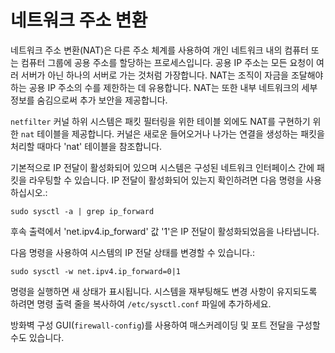 <!--
SPDX-FileCopyrightText: 2024 Mahyun Kim <mahyun.kim@navercorp.com>
SPDX-FileCopyrightText: 2024 NAVER Cloud Company

SPDX-License-Identifier: CC-BY-SA-4.0
-->
# 네트워크 주소 변환

네트워크 주소 변환\(NAT\)은 다른 주소 체계를 사용하여 개인 네트워크 내의 컴퓨터 또는 컴퓨터 그룹에 공용 주소를 할당하는 프로세스입니다. 공용 IP 주소는 모든 요청이 여러 서버가 아닌 하나의 서버로 가는 것처럼 가장합니다. NAT는 조직이 자금을 조달해야 하는 공용 IP 주소의 수를 제한하는 데 유용합니다. NAT는 또한 내부 네트워크의 세부 정보를 숨김으로써 추가 보안을 제공합니다.

`netfilter` 커널 하위 시스템은 패킷 필터링을 위한 테이블 외에도 NAT를 구현하기 위한 `nat` 테이블을 제공합니다. 커널은 새로운 들어오거나 나가는 연결을 생성하는 패킷을 처리할 때마다 'nat' 테이블을 참조합니다.

기본적으로 IP 전달이 활성화되어 있으며 시스템은 구성된 네트워크 인터페이스 간에 패킷을 라우팅할 수 있습니다. IP 전달이 활성화되어 있는지 확인하려면 다음 명령을 사용하십시오.:

```
sudo sysctl -a | grep ip_forward
```

후속 출력에서 ​​'net.ipv4.ip_forward' 값 '1'은 IP 전달이 활성화되었음을 나타냅니다.

다음 명령을 사용하여 시스템의 IP 전달 상태를 변경할 수 있습니다.:

```
sudo sysctl -w net.ipv4.ip_forward=0|1
```

명령을 실행하면 새 상태가 표시됩니다. 시스템을 재부팅해도 변경 사항이 유지되도록 하려면 명령 출력 줄을 복사하여 `/etc/sysctl.conf` 파일에 추가하세요.

방화벽 구성 GUI\(`firewall-config`\)를 사용하여 매스커레이딩 및 포트 전달을 구성할 수도 있습니다.

